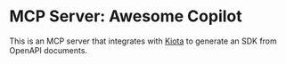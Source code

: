 # MCP Server: Awesome Copilot

This is an MCP server that integrates with [Kiota](https://github.com/microsoft/kiota) to generate an SDK from OpenAPI documents.